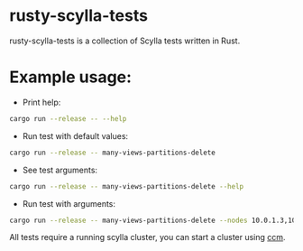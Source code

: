 # rusty-scylla-tests
rusty-scylla-tests is a collection of Scylla tests written in Rust.


# Example usage:
* Print help:
```bash
cargo run --release -- --help
```
* Run test with default values:
```bash
cargo run --release -- many-views-partitions-delete
```
* See test arguments:
```bash
cargo run --release -- many-views-partitions-delete --help
```
* Run test with arguments:
```bash
cargo run --release -- many-views-partitions-delete --nodes 10.0.1.3,10.0.1.4
```

All tests require a running scylla cluster, you can start a cluster using [ccm](https://github.com/scylladb/scylla-ccm).
